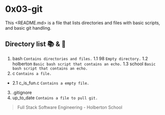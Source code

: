 # 0x03-git

This <README.md> is a file that lists directories and files with basic scripts,
and basic git handling.

## Directory list :books: & :page_facing_up:

1. bash ```Contains directories and files.```
  1.1 98 ```Empty directory.```
1.2 holberton ```Basic bash script that contains an echo.```
1.3 school ```Basic bash script that contains an echo.```
2. c ```Contains a file.```
- 2.1 c_is_fun.c ```Contains a empty file.```
3. .gitignore
4. up_to_date ```Contains a file to pull git.```

> Full Stack Software Engineering - Holberton School